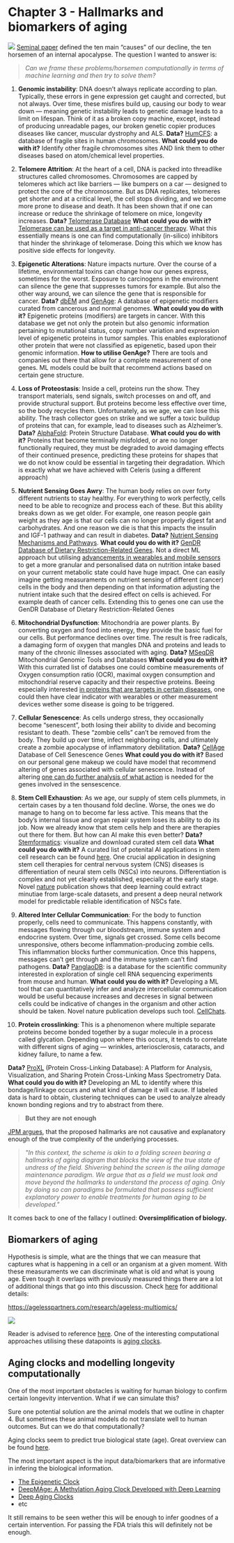 # Chapter 3 - Hallmarks and biomarkers of aging

![](https://nintil.com/images/2020-01-05-longevity/image-20200117094655213.png)
 [Seminal paper](https://pubmed.ncbi.nlm.nih.gov/23746838/) defined the ten main “causes” of our decline, the ten horsemen of an internal apocalypse. The question I wanted to answer is:

> *Can we frame these problems/horsemen computationally in terms of machine learning and then try to solve them?*



1. **Genomic instability**: DNA doesn’t always replicate according to plan. Typically, these errors in gene expression get caught and corrected, but not always. Over time, these misfires build up, causing our body to wear down — meaning genetic instability leads to genetic damage leads to a limit on lifespan. Think of it as a broken copy machine, except, instead of producing unreadable pages, our broken genetic copier produces diseases like cancer, muscular dystrophy and ALS. **Data?** [HumCFS](https://bmcgenomics.biomedcentral.com/articles/10.1186/s12864-018-5330-5): a database of fragile sites in human chromosomes. **What could you do with it?** Identify other fragile chromosomes sites AND link them to other diseases based on atom/chemical level properties.


1. **Telomere Attrition**: At the heart of a cell, DNA is packed into threadlike structures called chromosomes. Chromosomes are capped by telomeres which act like barriers — like bumpers on a car — designed to protect the core of the chromosome. But as DNA replicates, telomeres get shorter and at a critical level, the cell stops dividing, and we become more prone to disease and death. It has been shown that if one can increase or reduce the shrinkage of telomere on mice, longevity increases. **Data?** [Telomerase Database](http://telomerase.asu.edu/) **What could you do with it?** [Telomerase can be used as a target in anti-cancer therapy](https://pubmed.ncbi.nlm.nih.gov/28218725/). What this essentially means is one can find computationally (in-silico) inhibitors that hinder the shrinkage of telomerase. Doing this which we know has positive side effects for longevity.

1. **Epigenetic Alterations**: Nature impacts nurture. Over the course of a lifetime, environmental toxins can change how our genes express, sometimes for the worst. Exposure to carcinogens in the environment can silence the gene that suppresses tumors for example. But also the other way around, we can silence the gene that is responsible for cancer. **Data?** [dbEM](https://www.nature.com/articles/srep19340) and [GenAge](https://genomics.senescence.info/genes/index.html): A database of epigenetic modifiers curated from cancerous and normal genomes. **What could you do with it?** Epigenetic proteins (modifiers) are targets in cancer. With this database we get not only the protein but also genomic information pertaining to mutational status, copy number variation and expression level of epigenetic proteins in tumor samples. This enables explorationof other protein that were not classified as epigenetic, based upon their genomic information. **How to utilise GenAge?** There are tools and companies out there that allow for a complete measurement of one genes. ML models could be built that recommend actions based on certain gene structure.

1. **Loss of Proteostasis**: Inside a cell, proteins run the show. They transport materials, send signals, switch processes on and off, and provide structural support. But proteins become less effective over time, so the body recycles them. Unfortunately, as we age, we can lose this ability. The trash collector goes on strike and we suffer a toxic buildup of proteins that can, for example, lead to diseases such as Alzheimer’s. **Data?** [AlphaFold](https://alphafold.ebi.ac.uk/): Protein Structure Database. **What could you do with it?** Proteins that become terminally misfolded, or are no longer functionally required, they must be degraded to avoid damaging effects of their continued presence, predicting these proteins for shapes that we do not know could be essential in targeting their degradation. Which is exactly what we have achieved with Celeris (using a different approach)

1. **Nutrient Sensing Goes Awry**: The human body relies on over forty different nutrients to stay healthy. For everything to work perfectly, cells need to be able to recognize and process each of these. But this ability breaks down as we get older. For example, one reason people gain weight as they age is that our cells can no longer properly digest fat and carbohydrates. And one reason we die is that this impacts the insulin and IGF-1 pathway and can result in diabetes. **Data?** [Nutrient Sensing Mechanisms and Pathways](https://www.ncbi.nlm.nih.gov/pmc/articles/PMC4313349/). **What could you do with it?** [GenDR Database of Dietary Restriction-Related Genes](https://genomics.senescence.info/diet/). Not a direct ML approach but utilising [advancements in wearables and mobile sensors](https://pubs.acs.org/doi/10.1021/acssensors.1c00553) to get a more granular and personalised data on nutrition intake based on your current metabolic state could have huge impact. One can easily imagine getting measuraments on nutrient sensing of different (cancer) cells in the body and then depending on that information adjusting the nutrient intake such that the desired effect on cells is achieved. For example death of cancer cells. Extending this to genes one can use the GenDR Database of Dietary Restriction-Related Genes

1. **Mitochondrial Dysfunction**: Mitochondria are power plants. By converting oxygen and food into energy, they provide the basic fuel for our cells. But performance declines over time. The result is free radicals, a damaging form of oxygen that mangles DNA and proteins and leads to many of the chronic illnesses associated with aging. **Data?** [MSeqDR](https://mseqdr.org/mitobox.php) Mitochondrial Genomic Tools and Databases **What could you do with it?** With this currated list of databses one could combine measurements of Oxygen consumption ratio (OCR), maximal oxygen consumption and mitochondrial reserve capacity and their respective proteins. Beeing especially interested [in proteins that are targets in certain diseases](https://academic.oup.com/nar/article/47/D1/D1225/5162470?login=false), one could then have clear indicator with wearables or other measurement devices wether some disease is going to be triggered.

1. **Cellular Senescence**: As cells undergo stress, they occasionally become “senescent”, both losing their ability to divide and becoming resistant to death. These “zombie cells” can’t be removed from the body. They build up over time, infect neighboring cells, and ultimately create a zombie apocalypse of inflammatory debilitation. **Data?** [CellAge](https://genomics.senescence.info/cells/) Database of Cell Senescence Genes **What could you do with it?** Based on our personal gene makeup we could have model that recommend altering of genes associated with cellular senescence. Instead of altering [one can do further analysis of what action](https://pubmed.ncbi.nlm.nih.gov/32264951/) is needed for the genes involved in the sensescence.

1. **Stem Cell Exhaustion**: As we age, our supply of stem cells plummets, in certain cases by a ten thousand fold decline. Worse, the ones we do manage to hang on to become far less active. This means that the body’s internal tissue and organ repair system loses its ability to do its job. Now we already know that stem cells help and there are therapies out there for them. But how can AI make this even better? **Data?** [Stemformatics](https://academic.oup.com/nar/advance-articles?login=false): visualize and download curated stem cell data **What could you do with it?** A curated list of potenital AI applications in stem cell research can be found [here](https://www.eurekaselect.com/article/110522). One crucial application in designing stem cell therapies for central nervous system (CNS) diseases is differentiation of neural stem cells (NSCs) into neurons. Differentiation is complex and not yet clearly established, especially at the early stage. Novel [nature](https://www.nature.com/articles/s41467-021-22758-0) publication shows that deep learning could extract minutiae from large-scale datasets, and present a deep neural network model for predictable reliable identification of NSCs fate.

1. **Altered Inter Cellular Communication**: For the body to function properly, cells need to communicate. This happens constantly, with messages flowing through our bloodstream, immune system and endocrine system. Over time, signals get crossed. Some cells become unresponsive, others become inflammation-producing zombie cells. This inflammation blocks further communication. Once this happens, messages can’t get through and the immune system can’t find pathogens. **Data?** [PanglaoDB](https://panglaodb.se/): is a database for the scientific community interested in exploration of single cell RNA sequencing experiments from mouse and human. **What could you do with it?** Developing a ML tool that can quantitatively infer and analyze intercellular communication would be useful because increases and decreses in signal between cells could be indicative of changes in the organism and other action should be taken. Novel nature publication develops such tool. [CellChats](https://www.nature.com/articles/s41467-021-21246-9).

1. **Protein crosslinking**: This is a phenomenon where multiple separate proteins become bonded together by a sugar molecule in a process called glycation. Depending upon where this occurs, it tends to correlate with different signs of aging — wrinkles, arteriosclerosis, cataracts, and kidney failure, to name a few.

**Data?** [ProXL](https://www.ncbi.nlm.nih.gov/pmc/articles/PMC4977572/) (Protein Cross-Linking Database): A Platform for Analysis, Visualization, and Sharing Protein Cross-Linking Mass Spectrometry Data. **What could you do with it?** Developing an ML to identify where this bondage/linkage occurs and what kind of damage it will cause. If labeled data is hard to obtain, clustering techniques can be used to analyze already known bonding regions and try to abstract from there.

> **But they are not enough**

[JPM argues](https://pubmed.ncbi.nlm.nih.gov/34271186/), that the proposed hallmarks are not causative and explanatory enough of the true complexity of the underlying processes.

> *"In this context, the scheme is 
akin to a folding screen bearing a hallmarks of aging diagram that blocks 
the view of the true state of undress of the field. Shivering behind the 
screen is the ailing damage maintenance paradigm. We argue that as a 
field we must look and move beyond the hallmarks to understand the 
process of aging. Only by doing so can paradigms be formulated that 
possess sufficient explanatory power to enable treatments for human 
aging to be developed."*


It comes back to one of the fallacy I outlined: **Oversimplification of biology.**

## Biomarkers of aging

Hypothesis is simple, what are the things that we can measure that captures what is happening in a cell or an organism at a given moment. With these measuraments we can discriminate what is old and what is young age. Even tough it overlaps with previously measured things there are a lot of additional things that go into this discussion. Check [here](https://link.springer.com/article/10.1007/s11912-020-00977-w/tables/2) for additional details: 

https://agelesspartners.com/research/ageless-multiomics/

![](https://i.postimg.cc/Yq4CNqVz/hallmark.jpg)

Reader is advised to reference [here](https://www.frontiersin.org/articles/10.3389/fgene.2021.686320/full). One of the interesting computational approaches utilising these datapoints is [aging clocks](https://www.technologyreview.com/2022/04/15/1050019/aging-clocks/).


## Aging clocks and modelling longevity computationally

One of the most important obstacles is waiting for human biology to confirm certain longevity intervention. What if we can simulate this?

Sure one potential solution are the animal models that we outline in chapter 4. But sometimes these animal models do not translate well to human outcomes. But can we do that computationally?

Aging clocks seem to predict true biological state (age). Great overview can be found [here](https://www.technologyreview.com/2022/04/15/1050019/aging-clocks/).

The most important aspect is the input data/biomarkers that are informative in infering the biological information.

* [The Epigenetic Clock](https://epigenie.com/the-epigenetic-clock-from-deep-space-to-deep-learning/)
* [DeepMAge: A Methylation Aging Clock Developed with Deep Learning](https://www.ncbi.nlm.nih.gov/pmc/articles/PMC8279523/)
* [Deep Aging Clocks](https://www.cell.com/trends/pharmacological-sciences/fulltext/S0165-6147(19)30114-2)
* etc

It still remains to be seen wether this will be enough to infer goodnes of a certain intervention. For passing the FDA trials this will definitely not be enough.